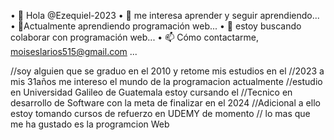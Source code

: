 •	👋 Hola @Ezequiel-2023
•	👀 me interesa aprender y seguir aprendiendo...
•	🌱Actualmente aprendiendo programación web...
•	💞️ estoy buscando colaborar con programación web...
•	📫 Cómo contactarme, moiseslarios515@gmail.com ...

//soy alguien que se graduo en el 2010 y retome mis estudios en el 
//2023 a mis 31años me intereso el mundo de la programacion actualmente
//estudio en Universidad Galileo de Guatemala estoy cursando el 
//Tecnico en desarrollo de Software  con la meta de finalizar en el 2024
//Adicional a ello estoy tomando cursos de refuerzo en UDEMY de momento 
// lo mas que me ha gustado es la programcion Web
